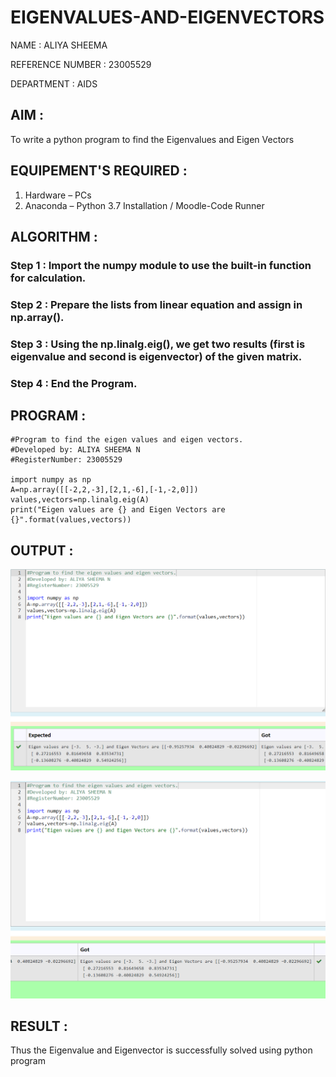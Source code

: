 # EIGENVALUES-AND-EIGENVECTORS
NAME : ALIYA SHEEMA

REFERENCE NUMBER : 23005529

DEPARTMENT : AIDS
## AIM :
To write a python program to find the Eigenvalues and Eigen Vectors
## EQUIPEMENT'S REQUIRED :
1. 	Hardware – PCs
2. 	Anaconda – Python 3.7 Installation / Moodle-Code Runner
## ALGORITHM :
### Step 1 : Import the numpy module to use the built-in function for calculation.
### Step 2 : Prepare the lists from linear equation and assign in np.array().
### Step 3 : Using the np.linalg.eig(),  we get two results (first is eigenvalue and second is eigenvector) of the given matrix.
### Step 4 : End the Program.

## PROGRAM :
```
#Program to find the eigen values and eigen vectors.
#Developed by: ALIYA SHEEMA N
#RegisterNumber: 23005529

import numpy as np
A=np.array([[-2,2,-3],[2,1,-6],[-1,-2,0]])
values,vectors=np.linalg.eig(A)
print("Eigen values are {} and Eigen Vectors are {}".format(values,vectors))
```
## OUTPUT :

![Alt text](<Output 1.png>)

![Alt text](Output2.png)

## RESULT :
Thus the Eigenvalue and Eigenvector is successfully solved using python program
